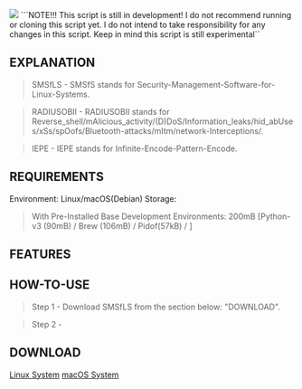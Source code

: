 <img src="/files/banner.png"></img>
```NOTE!!! This script is still in development! I do not recommend running or cloning this script yet. I do not intend to take responsibility for any changes in this script. Keep in mind this script is still experimental``

## EXPLANATION
> SMSfLS     - SMSfS stands for Security-Management-Software-for-Linux-Systems.

> RADIUSOBII - RADIUSOBII stands for Reverse_shell/mAlicious_activity/(D)DoS/Information_leaks/hid_abUses/xSs/spOofs/Bluetooth-attacks/mItm/network-Interceptions/.

> IEPE       - IEPE stands for Infinite-Encode-Pattern-Encode.

## REQUIREMENTS
Environment: Linux/macOS(Debian)
Storage: 
> With Pre-Installed Base Development Environments: 200mB [Python-v3 (90mB) / Brew (106mB) / Pidof(57kB) / ]
> 
## FEATURES

## HOW-TO-USE
> Step 1     - Download SMSfLS from the section below: "DOWNLOAD".

> Step 2     - 

## DOWNLOAD
<a href="">Linux System</a>
<a href="">macOS System</a>
